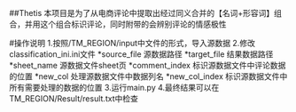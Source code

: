 ##Thetis
本项目是为了从电商评论中提取出经过同义合并的【名词+形容词】组合，并用这个组合标识评论，同时附带的会辨别评论的情感极性

#操作说明
1.按照/TM_REGION/input中文件的形式，导入源数据
2.修改classification_ini.ini文件
*source_file 源数据路径
*target_file 结果数据路径
*sheet_name 源数据文件sheet页
*comment_index 标识源数据文件中评论数据的位置
*new_col 处理源数据文件中数据列名
*new_col_index 标识源数据文件中所有需要处理的数据的位置
3.运行main.py
4.最终结果可以在TM_REGION/Result/result.txt中检查





